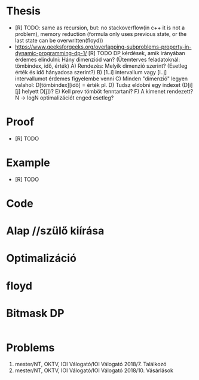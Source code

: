 # Thesis
- [R] TODO: same as recursion, but: no stackoverflow(in c++ it is not a problem), memory reduction (formula only uses previous state, or the last state can be overwritten(floyd))
- https://www.geeksforgeeks.org/overlapping-subproblems-property-in-dynamic-programming-dp-1/
[R] TODO
DP kérdések, amik irányában érdemes elindulni:
Hány dimenziód van? (Ütemterves feladatoknál: tömbindex, idő, érték)
A) Rendezés: Melyik dimenzió szerint? (Esetleg érték és idő hányadosa szerint?)
B) [1..i] intervallum vagy [i..j] intervallumot érdemes figyelembe venni
C) Minden "dimenzió" legyen valahol: D[tömbindex][idő] = érték pl.
D) Tudsz eldobni egy indexet (D[i][j] helyett D[j])?
E) Kell prev tömböt fenntartani?
F) A kimenet rendezett? N -> logN optimalizációt enged esetleg?

# Proof
- [R] TODO

# Example
- [R] TODO

# Code
# Alap //szülő kiírása
# Optimalizáció
# floyd
# Bitmask DP
```c++

```

# Problems
1. mester/NT, OKTV, IOI Válogató/IOI Válogató 2018/7. Találkozó
1. mester/NT, OKTV, IOI Válogató/IOI Válogató 2018/10. Vásárlások
